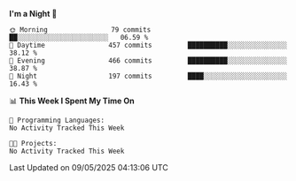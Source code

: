 <!--START_SECTION:waka-->
**I'm a Night 🦉** 

```text
🌞 Morning                79 commits          ██░░░░░░░░░░░░░░░░░░░░░░░   06.59 % 
🌆 Daytime                457 commits         ██████████░░░░░░░░░░░░░░░   38.12 % 
🌃 Evening                466 commits         ██████████░░░░░░░░░░░░░░░   38.87 % 
🌙 Night                  197 commits         ████░░░░░░░░░░░░░░░░░░░░░   16.43 % 
```


📊 **This Week I Spent My Time On** 

```text
💬 Programming Languages: 
No Activity Tracked This Week

🐱‍💻 Projects: 
No Activity Tracked This Week
```


 Last Updated on 09/05/2025 04:13:06 UTC
<!--END_SECTION:waka-->
